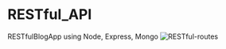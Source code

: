 # RESTful_API
RESTfulBlogApp using Node, Express, Mongo
<img src="https://i.ibb.co/MfR6Tq8/RESTful-routes.jpg" alt="RESTful-routes" border="0">
